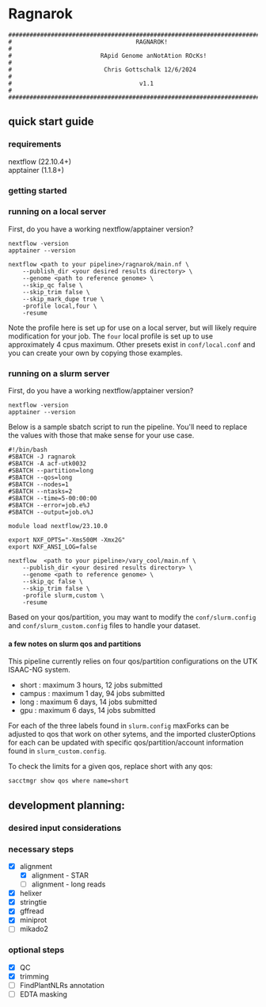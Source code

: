 # Ragnarok

```
################################################################################
#                                   RAGNAROK!                                  #
#                         RApid Genome anNotAtion ROcKs!                       #
#                          Chris Gottschalk 12/6/2024                          #
#                                    v1.1                                      #
################################################################################
```

## quick start guide

### requirements

nextflow (22.10.4+)  
apptainer (1.1.8+)  

### getting started

### running on a local server

First, do you have a working nextflow/apptainer version?

```
nextflow -version
apptainer --version
```


```
nextflow <path to your pipeline>/ragnarok/main.nf \
    --publish_dir <your desired results directory> \
    --genome <path to reference genome> \
    --skip_qc false \
    --skip_trim false \
    --skip_mark_dupe true \
    -profile local,four \
    -resume
```

Note the profile here is set up for use on a local server, but will likely require modification for your job. The `four` local profile is set up to use approximately 4 cpus maximum. Other presets exist in `conf/local.conf` and you can create your own by copying those examples.


### running on a slurm server

First, do you have a working nextflow/apptainer version?

```
nextflow -version
apptainer --version
```

Below is a sample sbatch script to run the pipeline. You'll need to replace the values with those that make sense for your use case.

```
#!/bin/bash
#SBATCH -J ragnarok
#SBATCH -A acf-utk0032
#SBATCH --partition=long
#SBATCH --qos=long
#SBATCH --nodes=1
#SBATCH --ntasks=2
#SBATCH --time=5-00:00:00
#SBATCH --error=job.e%J
#SBATCH --output=job.o%J

module load nextflow/23.10.0

export NXF_OPTS="-Xms500M -Xmx2G"
export NXF_ANSI_LOG=false

nextflow  <path to your pipeline>/vary_cool/main.nf \
    --publish_dir <your desired results directory> \
    --genome <path to reference genome> \
    --skip_qc false \
    --skip_trim false \
    -profile slurm,custom \
    -resume
```

Based on your qos/partition, you may want to modify the `conf/slurm.config` and `conf/slurm_custom.config` files to handle your dataset.

#### a few notes on slurm qos and partitions

This pipeline currently relies on four qos/partition configurations on the UTK ISAAC-NG system.

- short : maximum 3 hours, 12 jobs submitted
- campus : maximum 1 day, 94 jobs submitted
- long : maximum 6 days, 14 jobs submitted
- gpu : maximum 6 days, 14 jobs submitted

For each of the three labels found in `slurm.config` maxForks can be adjusted to qos that work on other sytems, and the imported clusterOptions for each can be updated with specific qos/partition/account information found in `slurm_custom.config`.

To check the limits for a given qos, replace short with any qos:

```
sacctmgr show qos where name=short
```

## development planning:

### desired input considerations

### necessary steps  
- [x] alignment 
  - [x] alignment - STAR
  - [ ] alignment - long reads
- [x] helixer
- [x] stringtie
- [x] gffread
- [x] miniprot
- [ ] mikado2

### optional steps  
- [x] QC
- [x] trimming
- [ ] FindPlantNLRs annotation
- [ ] EDTA masking
